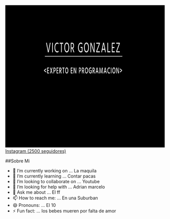 <div aling="center">
</div>
<img src="banner.png.jpg" width="100%" height="450px">

 
  <a href="https://instagram.com/vglz_7" target="_blank">
    <i class="fab fa-instagram"></i> Instagram <span>(2500 seguidores)</span>
  </a>
 
##Sobre Mi
 






- 🔭 I’m currently working on ... La maquila
- 🌱 I’m currently learning ... Contar pacas
- 👯 I’m looking to collaborate on ... Youtube
- 🤔 I’m looking for help with ... Adrian marcelo
- 💬 Ask me about ... El ff
- 📫 How to reach me: ... En una Suburban
- 😄 Pronouns: ... El 10
- ⚡ Fun fact: ... los bebes mueren por falta de amor

